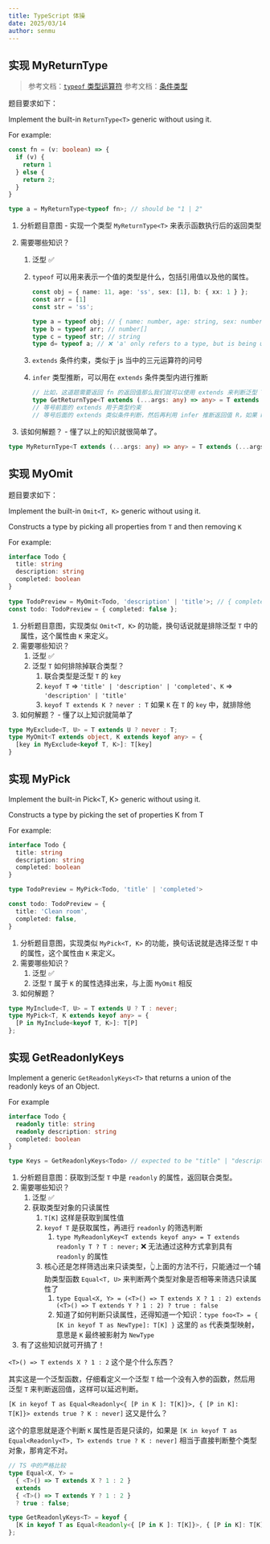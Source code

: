 ```yaml
---
title: TypeScript 体操
date: 2025/03/14
author: senmu
---
```


## 实现 MyReturnType

> 参考文档：[`typeof` 类型运算符](https://www.typescriptlang.org/docs/handbook/2/typeof-types.html)
> 参考文档：[条件类型](https://www.typescriptlang.org/docs/handbook/2/conditional-types.html#inferring-within-conditional-types)

题目要求如下：

Implement the built-in `ReturnType<T>` generic without using it.

For example:

```ts
const fn = (v: boolean) => {
  if (v) {
    return 1
  } else {
    return 2;
  }
}

type a = MyReturnType<typeof fn>; // should be "1 | 2"
```

1. 分析题目意图 - 实现一个类型 `MyReturnType<T>` 来表示函数执行后的返回类型
2. 需要哪些知识？
   1. 泛型 ✅
   2. `typeof` 可以用来表示一个值的类型是什么，包括引用值以及他的属性。

      ```ts
      const obj = { name: 11, age: 'ss', sex: [1], b: { xx: 1 } };
      const arr = [1]
      const str = 'ss';

      type a = typeof obj; // { name: number, age: string, sex: number[], b: { xx: number }}
      type b = typeof arr; // number[]
      type c = typeof str; // string
      type d= typeof a; // ❌ 'a' only refers to a type, but is being used as a value here.
      ```

   3. `extends` 条件约束，类似于 js 当中的三元运算符的问号
   4. `infer` 类型推断，可以用在 `extends` 条件类型内进行推断

      ```ts
      // 比如，这道题需要返回 fn 的返回值那么我们就可以使用 extends 来判断泛型 T 是否是函数，然后再推断返回值
      type GetReturnType<T extends (...args: any) => any> = T extends (...args: any) => infer R ? R : any;
      // 等号前面的 extends 用于类型约束
      // 等号后面的 extends 类似条件判断，然后再利用 infer 推断返回值 R，如果 R 存在就返回 R 的类型
      ```

3. 该如何解题？ - 懂了以上的知识就很简单了。

```ts
type MyReturnType<T extends (...args: any) => any> = T extends (...args: any) => infer R ? R : any;
```

## 实现 MyOmit

题目要求如下：

Implement the built-in `Omit<T, K>` generic without using it.

Constructs a type by picking all properties from `T` and then removing `K`

For example:

```ts
interface Todo {
  title: string
  description: string
  completed: boolean
}
  
type TodoPreview = MyOmit<Todo, 'description' | 'title'>; // { completed: boolean }
const todo: TodoPreview = { completed: false };
```

1. 分析题目意图，实现类似 `Omit<T, K>` 的功能，换句话说就是排除泛型 `T` 中的属性，这个属性由 `K` 来定义。
2. 需要哪些知识？
   1. 泛型 ✅
   2. 泛型 `T` 如何排除掉联合类型？
      1. 联合类型是泛型 `T` 的 `key`
      2. `keyof T` => `'title' | 'description' | 'completed'`、`K` => `'description' | 'title'`
      3. `keyof T extends K ? never : T` 如果 `K` 在 `T` 的 `key` 中，就排除他
3. 如何解题？ - 懂了以上知识就简单了

```ts
type MyExclude<T, U> = T extends U ? never : T;
type MyOmit<T extends object, K extends keyof any> = {
  [key in MyExclude<keyof T, K>]: T[key]
}
```

## 实现 MyPick

Implement the built-in Pick<T, K> generic without using it.

Constructs a type by picking the set of properties K from T

For example:

```ts
interface Todo {
  title: string
  description: string
  completed: boolean
}

type TodoPreview = MyPick<Todo, 'title' | 'completed'>

const todo: TodoPreview = {
  title: 'Clean room',
  completed: false,
}
```

1. 分析题目意图，实现类似 `MyPick<T, K>` 的功能，换句话说就是选择泛型 `T` 中的属性，这个属性由 `K` 来定义。
2. 需要哪些知识？
   1. 泛型 ✅
   2. 泛型 `T` 属于 `K` 的属性选择出来，与上面 `MyOmit` 相反
3. 如何解题？

```ts
type MyInclude<T, U> = T extends U ? T : never;
type MyPick<T, K extends keyof any> = {
  [P in MyInclude<keyof T, K>]: T[P]
};
```

## 实现 GetReadonlyKeys

Implement a generic `GetReadonlyKeys<T>` that returns a union of the readonly keys of an Object.

For example

```ts
interface Todo {
  readonly title: string
  readonly description: string
  completed: boolean
}

type Keys = GetReadonlyKeys<Todo> // expected to be "title" | "description"

```

1. 分析题目意图：获取到泛型 `T` 中是 `readonly` 的属性，返回联合类型。
2. 需要哪些知识？
   1. 泛型 ✅
   2. 获取类型对象的只读属性
      1. `T[K]` 这样是获取到属性值
      2. `keyof T` 是获取属性，再进行 `readonly` 的筛选判断
         1. `type MyReadonlyKey<T extends keyof any> = T extends readonly T ? T : never;` ❌ 无法通过这种方式拿到具有 `readonly` 的属性
      3. 核心还是怎样筛选出来只读类型，👆上面的方法不行，只能通过一个辅助类型函数 `Equal<T, U>` 来判断两个类型对象是否相等来筛选只读属性了
         1. `type Equal<X, Y> = (<T>() => T extends X ? 1 : 2) extends (<T>() => T extends Y ? 1 : 2) ? true : false`
         2. 知道了如何判断只读属性，还得知道一个知识：`type foo<T> = { [K in keyof T as NewType]: T[K] }` 这里的 `as` 代表类型映射，意思是 `K` 最终被影射为 `NewType`
3. 有了这些知识就可开搞了！

`<T>() => T extends X ? 1 : 2` 这个是个什么东西？

其实这是一个泛型函数，仔细看定义一个泛型 `T` 给一个没有入参的函数，然后用泛型 `T` 来判断返回值，这样可以延迟判断。

`[K in keyof T as Equal<Readonly<{ [P in K ]: T[K]}>, { [P in K]: T[K]}> extends true ? K : never]` 这又是什么？

这个的意思就是逐个判断 `K` 属性是否是只读的，如果是 `[K in keyof T as Equal<Readonly<T>, T> extends true ? K : never]` 相当于直接判断整个类型对象，那肯定不对。

```ts
// TS 中的严格比较
type Equal<X, Y> =
  { <T>() => T extends X ? 1 : 2 }
  extends
  { <T>() => T extends Y ? 1 : 2 }
  ? true : false;

type GetReadonlyKeys<T> = keyof {
  [K in keyof T as Equal<Readonly<{ [P in K ]: T[K]}>, { [P in K]: T[K]}> extends true ? K : never]: T[K]
};
```

